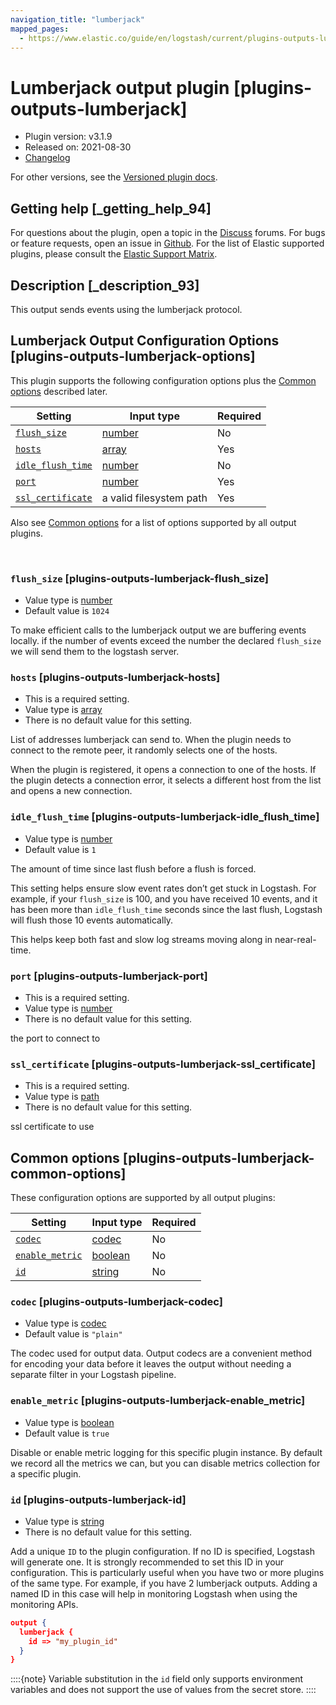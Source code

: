 ```yaml
---
navigation_title: "lumberjack"
mapped_pages:
  - https://www.elastic.co/guide/en/logstash/current/plugins-outputs-lumberjack.html
---
```


# Lumberjack output plugin [plugins-outputs-lumberjack]


* Plugin version: v3.1.9
* Released on: 2021-08-30
* [Changelog](https://github.com/logstash-plugins/logstash-output-lumberjack/blob/v3.1.9/CHANGELOG.md)

For other versions, see the [Versioned plugin docs](/vpr/output-lumberjack-index.md).

## Getting help [_getting_help_94]

For questions about the plugin, open a topic in the [Discuss](http://discuss.elastic.co) forums. For bugs or feature requests, open an issue in [Github](https://github.com/logstash-plugins/logstash-output-lumberjack). For the list of Elastic supported plugins, please consult the [Elastic Support Matrix](https://www.elastic.co/support/matrix#logstash_plugins).


## Description [_description_93]

This output sends events using the lumberjack protocol.


## Lumberjack Output Configuration Options [plugins-outputs-lumberjack-options]

This plugin supports the following configuration options plus the [Common options](plugins-outputs-lumberjack.md#plugins-outputs-lumberjack-common-options) described later.

| Setting | Input type | Required |
| --- | --- | --- |
| [`flush_size`](plugins-outputs-lumberjack.md#plugins-outputs-lumberjack-flush_size) | [number](introduction.md#number) | No |
| [`hosts`](plugins-outputs-lumberjack.md#plugins-outputs-lumberjack-hosts) | [array](introduction.md#array) | Yes |
| [`idle_flush_time`](plugins-outputs-lumberjack.md#plugins-outputs-lumberjack-idle_flush_time) | [number](introduction.md#number) | No |
| [`port`](plugins-outputs-lumberjack.md#plugins-outputs-lumberjack-port) | [number](introduction.md#number) | Yes |
| [`ssl_certificate`](plugins-outputs-lumberjack.md#plugins-outputs-lumberjack-ssl_certificate) | a valid filesystem path | Yes |

Also see [Common options](plugins-outputs-lumberjack.md#plugins-outputs-lumberjack-common-options) for a list of options supported by all output plugins.

 

### `flush_size` [plugins-outputs-lumberjack-flush_size]

* Value type is [number](introduction.md#number)
* Default value is `1024`

To make efficient calls to the lumberjack output we are buffering events locally. if the number of events exceed the number the declared `flush_size` we will send them to the logstash server.


### `hosts` [plugins-outputs-lumberjack-hosts]

* This is a required setting.
* Value type is [array](introduction.md#array)
* There is no default value for this setting.

List of addresses lumberjack can send to. When the plugin needs to connect to the remote peer, it randomly selects one of the hosts.

When the plugin is registered, it opens a connection to one of the hosts. If the plugin detects a connection error, it selects a different host from the list and opens a new connection.


### `idle_flush_time` [plugins-outputs-lumberjack-idle_flush_time]

* Value type is [number](introduction.md#number)
* Default value is `1`

The amount of time since last flush before a flush is forced.

This setting helps ensure slow event rates don’t get stuck in Logstash. For example, if your `flush_size` is 100, and you have received 10 events, and it has been more than `idle_flush_time` seconds since the last flush, Logstash will flush those 10 events automatically.

This helps keep both fast and slow log streams moving along in near-real-time.


### `port` [plugins-outputs-lumberjack-port]

* This is a required setting.
* Value type is [number](introduction.md#number)
* There is no default value for this setting.

the port to connect to


### `ssl_certificate` [plugins-outputs-lumberjack-ssl_certificate]

* This is a required setting.
* Value type is [path](introduction.md#path)
* There is no default value for this setting.

ssl certificate to use



## Common options [plugins-outputs-lumberjack-common-options]

These configuration options are supported by all output plugins:

| Setting | Input type | Required |
| --- | --- | --- |
| [`codec`](plugins-outputs-lumberjack.md#plugins-outputs-lumberjack-codec) | [codec](logstash://reference/configuration-file-structure.md#codec) | No |
| [`enable_metric`](plugins-outputs-lumberjack.md#plugins-outputs-lumberjack-enable_metric) | [boolean](logstash://reference/configuration-file-structure.md#boolean) | No |
| [`id`](plugins-outputs-lumberjack.md#plugins-outputs-lumberjack-id) | [string](logstash://reference/configuration-file-structure.md#string) | No |

### `codec` [plugins-outputs-lumberjack-codec]

* Value type is [codec](logstash://reference/configuration-file-structure.md#codec)
* Default value is `"plain"`

The codec used for output data. Output codecs are a convenient method for encoding your data before it leaves the output without needing a separate filter in your Logstash pipeline.


### `enable_metric` [plugins-outputs-lumberjack-enable_metric]

* Value type is [boolean](logstash://reference/configuration-file-structure.md#boolean)
* Default value is `true`

Disable or enable metric logging for this specific plugin instance. By default we record all the metrics we can, but you can disable metrics collection for a specific plugin.


### `id` [plugins-outputs-lumberjack-id]

* Value type is [string](logstash://reference/configuration-file-structure.md#string)
* There is no default value for this setting.

Add a unique `ID` to the plugin configuration. If no ID is specified, Logstash will generate one. It is strongly recommended to set this ID in your configuration. This is particularly useful when you have two or more plugins of the same type. For example, if you have 2 lumberjack outputs. Adding a named ID in this case will help in monitoring Logstash when using the monitoring APIs.

```json
output {
  lumberjack {
    id => "my_plugin_id"
  }
}
```

::::{note} 
Variable substitution in the `id` field only supports environment variables and does not support the use of values from the secret store.
::::




